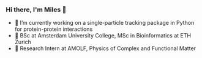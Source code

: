 ### Hi there, I'm Miles 👋

- 🔬 I’m currently working on a single-particle tracking package in Python for protein-protein interactions
- 🧬 BSc at Amsterdam University College, MSc in Bioinformatics at ETH Zurich 
- 🥼 Research Intern at AMOLF, Physics of Complex and Functional Matter
